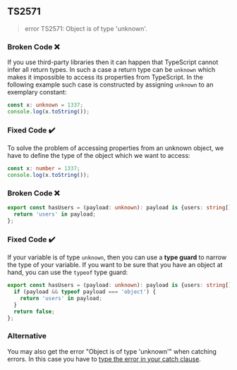 ## TS2571

> error TS2571: Object is of type 'unknown'.

### Broken Code ❌

If you use third-party libraries then it can happen that TypeScript cannot infer all return types. In such a case a return type can be `unknown` which makes it impossible to access its properties from TypeScript. In the following example such case is constructed by assigning `unknown` to an exemplary constant:

```ts
const x: unknown = 1337;
console.log(x.toString());
```

### Fixed Code ✔️

To solve the problem of accessing properties from an unknown object, we have to define the type of the object which we want to access:

```ts
const x: number = 1337;
console.log(x.toString());
```

### Broken Code ❌

```ts
export const hasUsers = (payload: unknown): payload is {users: string[]} => {
  return 'users' in payload;
};
```

### Fixed Code ✔️

If your variable is of type `unknown`, then you can use a **type guard** to narrow the type of your variable. If you want to be sure that you have an object at hand, you can use the `typeof` type guard:

```ts
export const hasUsers = (payload: unknown): payload is {users: string[]} => {
  if (payload && typeof payload === 'object') {
    return 'users' in payload;
  }
  return false;
};
```

### Alternative

You may also get the error "Object is of type 'unknown'" when catching errors. In this case you have to [type the error in your catch clause](https://www.youtube.com/watch?v=0GLYiJUBz6k).
